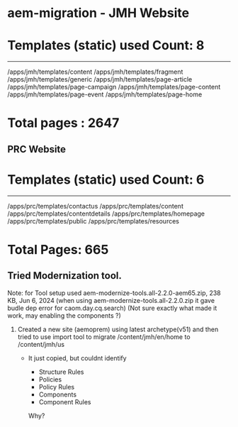 # aem-migration - JMH Website

# Templates (static) used Count: 8
-------------------------------------
/apps/jmh/templates/content
/apps/jmh/templates/fragment
/apps/jmh/templates/generic
/apps/jmh/templates/page-article
/apps/jmh/templates/page-campaign
/apps/jmh/templates/page-content
/apps/jmh/templates/page-event
/apps/jmh/templates/page-home


# Total pages  : 2647

## PRC Website

# Templates (static) used Count: 6
-------------------------------------
/apps/prc/templates/contactus
/apps/prc/templates/content
/apps/prc/templates/contentdetails
/apps/prc/templates/homepage
/apps/prc/templates/public
/apps/prc/templates/resources

# Total Pages: 665

## Tried Modernization tool.

Note: for Tool setup used
aem-modernize-tools.all-2.2.0-aem65.zip, 238 KB, Jun 6, 2024 (when using aem-modernize-tools.all-2.2.0.zip it gave budle dep error for caom.day.cq.search)
(Not sure exactly what made it work, may enabling the components ?)


1. Created a new site (aemoprem) using latest archetype(v51) and then tried to use import tool to migrate /content/jmh/en/home to /content/jmh/us
	* It just copied, but couldnt identify 
		* Structure Rules	
		* Policies	
		* Policy Rules	
		* Components	
		* Component Rules

		Why?
